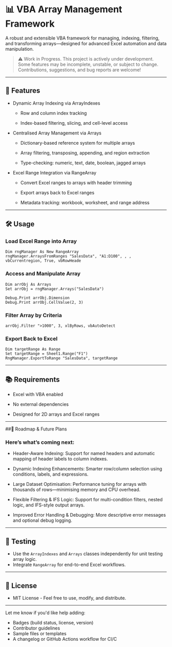 # 📊 VBA Array Management Framework

A robust and extensible VBA framework for managing, indexing, filtering, and transforming arrays—designed for advanced Excel automation and data manipulation.

> ⚠️ Work in Progress.
> This project is actively under development. Some features may be incomplete, unstable, or subject to change. Contributions, suggestions, and bug reports are welcome!

---

## 🚀 Features

- Dynamic Array Indexing via ArrayIndexes

  - Row and column index tracking
  
  - Index-based filtering, slicing, and cell-level access

- Centralised Array Management via Arrays
  
  - Dictionary-based reference system for multiple arrays

  - Array filtering, transposing, appending, and region extraction

  - Type-checking: numeric, text, date, boolean, jagged arrays

- Excel Range Integration via RangeArray

  - Convert Excel ranges to arrays with header trimming

  - Export arrays back to Excel ranges

  -  Metadata tracking: workbook, worksheet, and range address

---

## 🛠️ Usage

### Load Excel Range into Array

```vba
Dim rngManager As New RangeArray
rngManager.ArraysFromRanges "SalesData", "A1:D100", , , vbCurrentregion, True, vbRowHeade
```

### Access and Manipulate Array

```vba
Dim arrObj As Arrays
Set arrObj = rngManager.Arrays("SalesData")

Debug.Print arrObj.Dimension
Debug.Print arrObj.CellValue(2, 3)
```

### Filter Array by Criteria

```vba
arrObj.Filter ">1000", 3, xlByRows, vbAutoDetect
```
### Export Back to Excel

```vba
Dim targetRange As Range
Set targetRange = Sheet1.Range("F1")
RngManager.ExportToRange "SalesData", targetRange
```

---

## 📚 Requirements

- Excel with VBA enabled

- No external dependencies

- Designed for 2D arrays and Excel ranges

---

##🔭 Roadmap & Future Plans

### Here’s what’s coming next:

- Header-Aware Indexing: Support for named headers and automatic mapping of header labels to column indexes.

- Dynamic Indexing Enhancements: Smarter row/column selection using conditions, labels, and expressions.

- Large Dataset Optimisation: Performance tuning for arrays with thousands of rows—minimising memory and CPU overhead.

- Flexible Filtering & IFS Logic: Support for multi-condition filters, nested logic, and IFS-style output arrays.

- Improved Error Handling & Debugging: More descriptive error messages and optional debug logging.


---

## 🧪 Testing

- Use the `ArrayIndexes` and `Arrays` classes independently for unit testing array logic.
- Integrate `RangeArray` for end-to-end Excel workflows.

---

## 📄 License
- MIT License - Feel free to use, modify, and distribute.

---

 Let me know if you'd like help adding:
- Badges (build status, license, version)
- Contributor guidelines
- Sample files or templates
- A changelog or GitHub Actions workflow for CI/C

